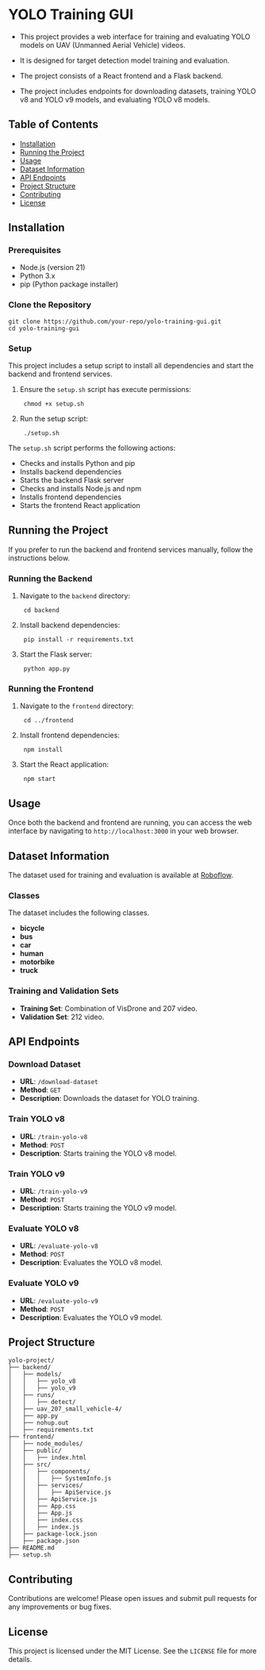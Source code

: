 # YOLO Training GUI

- This project provides a web interface for training and evaluating YOLO models on UAV (Unmanned Aerial Vehicle) videos. 

- It is designed for target detection model training and evaluation. 

- The project consists of a React frontend and a Flask backend. 

- The project includes endpoints for downloading datasets, training YOLO v8 and YOLO v9 models, and evaluating YOLO v8 models.

## Table of Contents

- [Installation](#installation)
- [Running the Project](#running-the-project)
- [Usage](#usage)
- [Dataset Information](#dataset-information)
- [API Endpoints](#api-endpoints)
- [Project Structure](#project-structure)
- [Contributing](#contributing)
- [License](#license)

## Installation

### Prerequisites

- Node.js (version 21)
- Python 3.x
- pip (Python package installer)

### Clone the Repository

    git clone https://github.com/your-repo/yolo-training-gui.git
    cd yolo-training-gui

### Setup

This project includes a setup script to install all dependencies and start the backend and frontend services.

1. Ensure the `setup.sh` script has execute permissions:

        chmod +x setup.sh

2. Run the setup script:

        ./setup.sh

The `setup.sh` script performs the following actions:

- Checks and installs Python and pip
- Installs backend dependencies
- Starts the backend Flask server
- Checks and installs Node.js and npm
- Installs frontend dependencies
- Starts the frontend React application

## Running the Project

If you prefer to run the backend and frontend services manually, follow the instructions below.

### Running the Backend

1. Navigate to the `backend` directory:

        cd backend

2. Install backend dependencies:

        pip install -r requirements.txt

3. Start the Flask server:

        python app.py

### Running the Frontend

1. Navigate to the `frontend` directory:

        cd ../frontend

2. Install frontend dependencies:

        npm install

3. Start the React application:

        npm start


## Usage

Once both the backend and frontend are running, you can access the web interface by navigating to `http://localhost:3000` in your web browser. 

## Dataset Information

The dataset used for training and evaluation is available at [Roboflow](https://app.roboflow.com/uavdetection-y3q13/uav_207_small_vehicle/4).

### Classes

The dataset includes the following classes.

- **bicycle**
- **bus**
- **car**
- **human**
- **motorbike**
- **truck**

### Training and Validation Sets

- **Training Set**: Combination of VisDrone and 207 video.
- **Validation Set**: 212 video.

## API Endpoints

### Download Dataset

- **URL**: `/download-dataset`
- **Method**: `GET`
- **Description**: Downloads the dataset for YOLO training.

### Train YOLO v8

- **URL**: `/train-yolo-v8`
- **Method**: `POST`
- **Description**: Starts training the YOLO v8 model.

### Train YOLO v9

- **URL**: `/train-yolo-v9`
- **Method**: `POST`
- **Description**: Starts training the YOLO v9 model.

### Evaluate YOLO v8

- **URL**: `/evaluate-yolo-v8`
- **Method**: `POST`
- **Description**: Evaluates the YOLO v8 model.

### Evaluate YOLO v9

- **URL**: `/evaluate-yolo-v9`
- **Method**: `POST`
- **Description**: Evaluates the YOLO v9 model.

## Project Structure

    yolo-project/
    ├── backend/
    │   ├── models/
    │   │   ├── yolo_v8
    │   │   ├── yolo_v9
    │   ├── runs/
    │   │   ├── detect/
    │   ├── uav_207_small_vehicle-4/
    │   ├── app.py
    │   ├── nohup.out
    │   ├── requirements.txt
    ├── frontend/
    │   ├── node_modules/
    │   ├── public/
    │   │   ├── index.html
    │   ├── src/
    │   │   ├── components/
    │   │   │   ├── SystemInfo.js
    │   │   ├── services/
    │   │   │   ├── ApiService.js
    │   │   ├── ApiService.js
    │   │   ├── App.css
    │   │   ├── App.js
    │   │   ├── index.css
    │   │   ├── index.js
    │   ├── package-lock.json
    │   ├── package.json
    ├── README.md
    ├── setup.sh

## Contributing

Contributions are welcome! Please open issues and submit pull requests for any improvements or bug fixes.

## License

This project is licensed under the MIT License. See the `LICENSE` file for more details.
